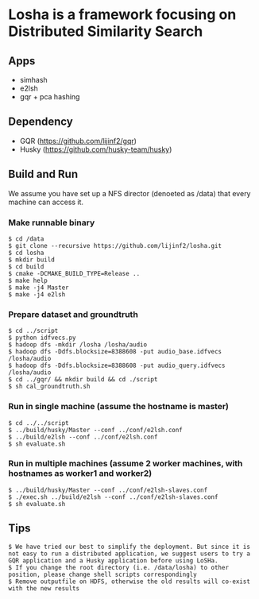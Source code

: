 # Losha is a framework focusing on Distributed Similarity Search

## Apps
  - simhash
  - e2lsh
  - gqr + pca hashing

## Dependency
  - GQR (https://github.com/lijinf2/gqr)
  - Husky (https://github.com/husky-team/husky)

## Build and Run

We assume you have set up a NFS director (denoeted as /data) that every machine can access it. 

### Make runnable binary

    $ cd /data
    $ git clone --recursive https://github.com/lijinf2/losha.git
    $ cd losha
    $ mkdir build
    $ cd build
    $ cmake -DCMAKE_BUILD_TYPE=Release ..  
    $ make help                     
    $ make -j4 Master
    $ make -j4 e2lsh 

### Prepare dataset and groundtruth
    $ cd ../script
    $ python idfvecs.py
    $ hadoop dfs -mkdir /losha /losha/audio
    $ hadoop dfs -Ddfs.blocksize=8388608 -put audio_base.idfvecs /losha/audio
    $ hadoop dfs -Ddfs.blocksize=8388608 -put audio_query.idfvecs /losha/audio
    $ cd ../gqr/ && mkdir build && cd ./script
    $ sh cal_groundtruth.sh

### Run in single machine (assume the hostname is master)
    $ cd ../../script
    $ ../build/husky/Master --conf ../conf/e2lsh.conf
    $ ../build/e2lsh --conf ../conf/e2lsh.conf
    $ sh evaluate.sh

### Run in multiple machines (assume 2 worker machines, with hostnames as worker1 and worker2)
    $ ../build/husky/Master --conf ../conf/e2lsh-slaves.conf
    $ ./exec.sh ../build/e2lsh --conf ../conf/e2lsh-slaves.conf
    $ sh evaluate.sh

## Tips
    $ We have tried our best to simplify the deployment. But since it is not easy to run a distributed application, we suggest users to try a GQR application and a Husky application before using LoSHa. 
    $ If you change the root directory (i.e. /data/losha) to other position, please change shell scripts correspondingly
    $ Remove outputfile on HDFS, otherwise the old results will co-exist with the new results

